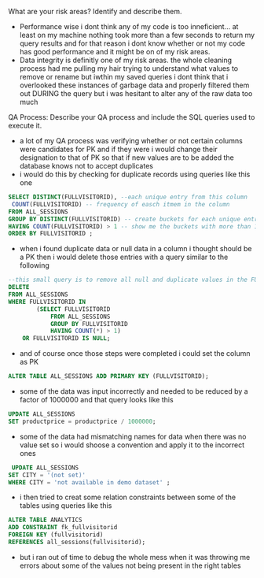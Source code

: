 What are your risk areas? Identify and describe them.

-   Performance wise i dont think any of my code is too inneficient... at least on my machine nothing took more than a few seconds to return my query results and for that reason i dont know whether or not my code has good performance and it might be on of my risk areas.
-   Data integrity is definitly one of my risk areas. the whole cleaning process had me pulling my hair trying to understand what values to remove or rename but iwthin my saved queries i dont think that i overlooked these instances of garbage data and properly filtered them out DURING the query but i was hesitant to alter any of the raw data too much


QA Process:
Describe your QA process and include the SQL queries used to execute it.

-   a lot of my QA process was verifying whether or not certain columns were candidates for PK and if they were i would change their designation to that of PK so that if new values are to be added the database knows not to accept duplicates
- i would do this by checking for duplicate records using queries like this one
```sql 
SELECT DISTINCT(FULLVISITORID), --each unique entry from this column
 COUNT(FULLVISITORID) -- frequency of easch itmem in the column
FROM ALL_SESSIONS
GROUP BY DISTINCT(FULLVISITORID) -- create buckets for each unique entry
HAVING COUNT(FULLVISITORID) > 1 -- show me the buckets with more than 1 entry
ORDER BY FULLVISITORID ;
```
- when i found duplicate data or null data in a column i thought should be a PK then i would delete those entries with a query similar to the following
```sql
--this small query is to remove all null and duplicate values in the FULLVISITORID column so that i can make it a PK
DELETE
FROM ALL_SESSIONS
WHERE FULLVISITORID IN
		(SELECT FULLVISITORID
			FROM ALL_SESSIONS
			GROUP BY FULLVISITORID
			HAVING COUNT(*) > 1)
	OR FULLVISITORID IS NULL;
```
-   and of course once those steps were completed i could set the column as PK
```sql
ALTER TABLE ALL_SESSIONS ADD PRIMARY KEY (FULLVISITORID);
```
-   some of the data was input incorrectly and needed to be reduced by a factor of 1000000 and that query looks like this
```sql
UPDATE ALL_SESSIONS
SET productprice = productprice / 1000000;
```
-   some of the data had mismatching names for data when there was no value set so i would shoose a convention and apply it to the incorrect ones
```sql
 UPDATE ALL_SESSIONS
SET CITY = '(not set)'
WHERE CITY = 'not available in demo dataset' ;
```
-   i then tried to creat some relation constraints between some of the tables using queries like this
```sql
ALTER TABLE ANALYTICS
ADD CONSTRAINT fk_fullvisitorid
FOREIGN KEY (fullvisitorid)
REFERENCES all_sessions(fullvisitorid);
```
-   but i ran out of time to debug the whole mess when it was throwing me errors about some of the values not being present in the right tables